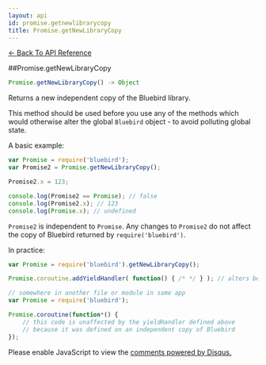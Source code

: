 ```yaml
---
layout: api
id: promise.getnewlibrarycopy
title: Promise.getNewLibraryCopy
---
```



[← Back To API Reference](/bluebird_cn/docs/api-reference.html)
<div class="api-code-section"><markdown>
##Promise.getNewLibraryCopy

```js
Promise.getNewLibraryCopy() -> Object
```

Returns a new independent copy of the Bluebird library.

This method should be used before you use any of the methods which would otherwise alter the global `Bluebird` object - to avoid polluting global state.

A basic example:

```js
var Promise = require('bluebird');
var Promise2 = Promise.getNewLibraryCopy();

Promise2.x = 123;

console.log(Promise2 == Promise); // false
console.log(Promise2.x); // 123
console.log(Promise.x); // undefined
```

`Promise2` is independent to `Promise`. Any changes to `Promise2` do not affect the copy of Bluebird returned by `require('bluebird')`.

In practice:

```js
var Promise = require('bluebird').getNewLibraryCopy();

Promise.coroutine.addYieldHandler( function() { /* */ } ); // alters behavior of `Promise.coroutine()`

// somewhere in another file or module in same app
var Promise = require('bluebird');

Promise.coroutine(function*() {
    // this code is unaffected by the yieldHandler defined above
    // because it was defined on an independent copy of Bluebird
});
```
</markdown></div>

<div id="disqus_thread"></div>
<script type="text/javascript">
    var disqus_title = "Promise.getNewLibraryCopy";
    var disqus_shortname = "bluebirdjs";
    var disqus_identifier = "disqus-id-promise.getnewlibrarycopy";

    (function() {
        var dsq = document.createElement("script"); dsq.type = "text/javascript"; dsq.async = true;
        dsq.src = "//" + disqus_shortname + ".disqus.com/embed.js";
        (document.getElementsByTagName("head")[0] || document.getElementsByTagName("body")[0]).appendChild(dsq);
    })();
</script>
<noscript>Please enable JavaScript to view the <a href="https://disqus.com/?ref_noscript" rel="nofollow">comments powered by Disqus.</a></noscript>
